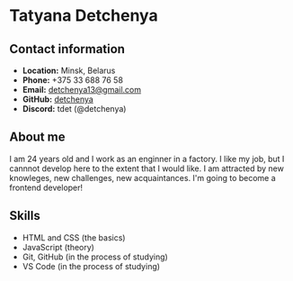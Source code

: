 # Tatyana Detchenya
## Contact information
- **Location:** Minsk, Belarus
- **Phone:** +375 33 688 76 58
- **Email:** detchenya13@gmail.com
- **GitHub:** [detchenya](https://github.com/detchenya)
- **Discord:** tdet (@detchenya)

## About me
I am 24 years old and I work as an enginner in a factory. I like my job, but I cannnot develop here to the extent that I would like. I am attracted by new knowleges, new challenges, new acquaintances. 
I'm going to become a frontend developer! 

## Skills
- HTML and CSS (the basics)
- JavaScript (theory)
- Git, GitHub (in the process of studying)
- VS Code (in the process of studying)
